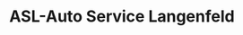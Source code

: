 ---
title: "ASL-Auto Service Langenfeld"
url: /langenfeld-rheinland/asl-auto-service-langenfeld/
shop: Autowerkstatt
---